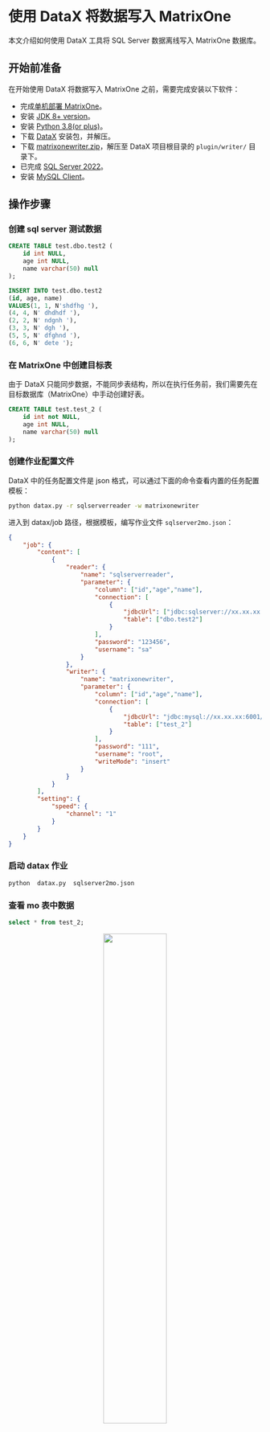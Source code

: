 # 使用 DataX 将数据写入 MatrixOne

本文介绍如何使用 DataX 工具将 SQL Server 数据离线写入 MatrixOne 数据库。

## 开始前准备

在开始使用 DataX 将数据写入 MatrixOne 之前，需要完成安装以下软件：

- 完成[单机部署 MatrixOne](https://docs.matrixorigin.cn/1.2.1/MatrixOne/Get-Started/install-standalone-matrixone/)。
- 安装 [JDK 8+ version](https://www.oracle.com/sg/java/technologies/javase/javase8-archive-downloads.html)。
- 安装 [Python 3.8(or plus)](https://www.python.org/downloads/)。
- 下载 [DataX](https://datax-opensource.oss-cn-hangzhou.aliyuncs.com/202210/datax.tar.gz) 安装包，并解压。
- 下载 [matrixonewriter.zip](https://community-shared-data-1308875761.cos.ap-beijing.myqcloud.com/artwork/docs/develop/Computing-Engine/datax-write/matrixonewriter.zip)，解压至 DataX 项目根目录的 `plugin/writer/` 目录下。
- 已完成 [SQL Server 2022](https://www.microsoft.com/en-us/sql-server/sql-server-downloads)。
- 安装 <a href="https://dev.mysql.com/downloads/mysql" target="_blank">MySQL Client</a>。

## 操作步骤

### 创建 sql server 测试数据

```sql
CREATE TABLE test.dbo.test2 (
	id int NULL,
	age int NULL,
	name varchar(50) null
);

INSERT INTO test.dbo.test2
(id, age, name)
VALUES(1, 1, N'shdfhg '),
(4, 4, N' dhdhdf '),
(2, 2, N' ndgnh '),
(3, 3, N' dgh '),
(5, 5, N' dfghnd '),
(6, 6, N' dete ');
```

### 在 MatrixOne 中创建目标表

由于 DataX 只能同步数据，不能同步表结构，所以在执行任务前，我们需要先在目标数据库（MatrixOne）中手动创建好表。

```sql
CREATE TABLE test.test_2 (
	id int not NULL,
	age int NULL,
	name varchar(50) null
);
```

### 创建作业配置文件

DataX 中的任务配置文件是 json 格式，可以通过下面的命令查看内置的任务配置模板：

```bash
python datax.py -r sqlserverreader -w matrixonewriter
```

进入到 datax/job 路径，根据模板，编写作业文件 `sqlserver2mo.json`：

```json
{
    "job": {
        "content": [
            {
                "reader": {
                    "name": "sqlserverreader",
                    "parameter": {
                        "column": ["id","age","name"],
                        "connection": [
                            {
                                "jdbcUrl": ["jdbc:sqlserver://xx.xx.xx.xx:1433;databaseName=test"],
                                "table": ["dbo.test2"]
                            }
                        ],
                        "password": "123456",
                        "username": "sa"
                    }
                },
                "writer": {
                    "name": "matrixonewriter",
                    "parameter": {
                        "column": ["id","age","name"],
                        "connection": [
                            {
                                "jdbcUrl": "jdbc:mysql://xx.xx.xx:6001/test",
                                "table": ["test_2"]
                            }
                        ],
                        "password": "111",
                        "username": "root",
                        "writeMode": "insert"
                    }
                }
            }
        ],
        "setting": {
            "speed": {
                "channel": "1"
            }
        }
    }
}
```

### 启动 datax 作业

```bash
python  datax.py  sqlserver2mo.json
```

### 查看 mo 表中数据

```sql
select * from test_2;
```

<div align="center">
    <img src=https://community-shared-data-1308875761.cos.ap-beijing.myqcloud.com/artwork/docs/develop/datax/datax-sqlserver-02.jpg width=50% heigth=50%/>
</div>